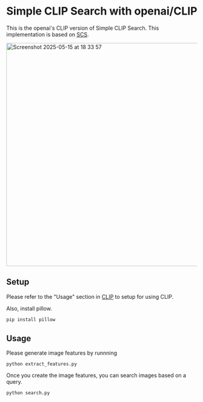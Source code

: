 # Simple CLIP Search with openai/CLIP
This is the openai's CLIP version of Simple CLIP Search. This implementation is based on
[SCS](https://github.com/matsui528/scs).

<img width="588" alt="Screenshot 2025-05-15 at 18 33 57" src="https://github.com/user-attachments/assets/f15e5828-6994-45b8-97d1-3b237f342ec9" />

## Setup
Please refer to the "Usage" section in [CLIP](https://github.com/openai/CLIP) to setup for using CLIP.

Also, install pillow.
```bash
pip install pillow
```
## Usage
Please generate image features by runnning
```
python extract_features.py
```

Once you create the image features, you can search images based on a query.
```
python search.py
```
